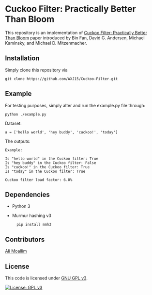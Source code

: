 # Cuckoo Filter: Practically Better Than Bloom

This repository is an implementation of [Cuckoo Filter: Practically Better Than Bloom](Cuckoo_Filter_Practically_Better_Than_Bloom.pdf) paper introduced by Bin Fan, David G. Andersen, Michael Kaminsky, and Michael D. Mitzenmacher.

## Installation
Simply clone this repository via

	git clone https://github.com/AXJ15/Cuckoo-Filter.git

## Example

For testing purposes, simply alter and run the example.py file through:

	python ./example.py

Dataset: 
	
	a = ['hello world', 'hey buddy', 'cuckoo!', 'today']

The outputs:
	
	Example: 

	Is "hello world" in the Cuckoo filter: True
	Is "hey buddy" in the Cuckoo filter: False
	Is "cuckoo!" in the Cuckoo filter: True
	Is "today" in the Cuckoo filter: True

	Cuckoo filter load factor: 6.0%

## Dependencies
- Python 3
- Murmur hashing v3

		pip install mmh3

## Contributors
[Ali Moallim](mailto:axj.159@gmail.com)

## License
This code is licensed under [GNU GPL v3](https://www.gnu.org/licenses/gpl-3.0.en.html).

[![License: GPL v3](https://img.shields.io/badge/License-GPLv3-blue.svg)](https://www.gnu.org/licenses/gpl-3.0)
